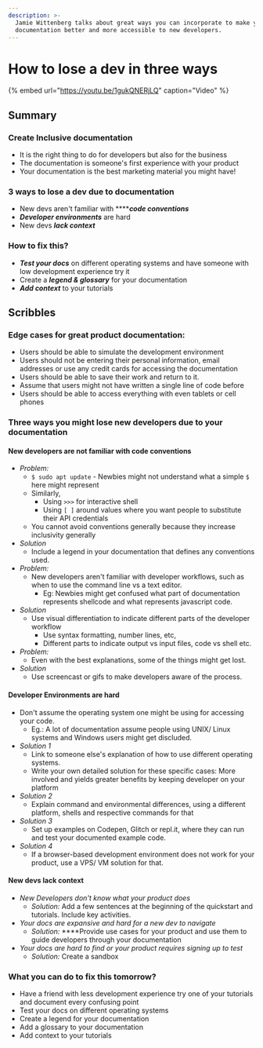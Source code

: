 ```yaml
---
description: >-
  Jamie Wittenberg talks about great ways you can incorporate to make your
  documentation better and more accessible to new developers.
---
```


# How to lose a dev in three ways

{% embed url="https://youtu.be/1gukQNERjLQ" caption="Video" %}

## Summary

### **Create Inclusive documentation**

* It is the right thing to do for developers but also for the business
* The documentation is someone's first experience with your product
* Your documentation is the best marketing material you might have! 

### **3 ways to lose a dev due to documentation**

* New devs aren't familiar with ****_**code conventions**_
* _**Developer environments**_ are hard
* New devs _**lack context**_ 

### **How to fix this?**

* _**Test your docs**_ on different operating systems and have someone with low development experience try it
* Create a _**legend  & glossary**_ for your documentation
* _**Add context**_ to your tutorials

## Scribbles

### **Edge cases for great product documentation:**

* Users should be able to simulate the development environment
* Users should not be entering their personal information, email addresses or use any credit cards for accessing the documentation
* Users should be able to save their work and return to it.
* Assume that users might not have written a single line of code before
* Users should be able to access everything with even tablets or cell phones  

### **Three ways you might lose new developers due to your documentation**

#### **New developers are not familiar with code conventions**

* _Problem:_
  *  `$ sudo apt update` - Newbies might not understand what a simple `$` here might represent
    * Similarly, 
      * Using `>>>` for interactive shell
      * Using `[ ]` around values where you want people to substitute their API credentials
    * You cannot avoid conventions generally because they increase inclusivity generally
* _Solution_
  * Include a legend in your documentation that defines any conventions used. 
* _Problem:_ 
  * New developers aren't familiar with developer workflows, such as when to use the command line vs a text editor.
    * Eg: Newbies might get confused what part of documentation represents shellcode and what represents javascript code.
* _Solution_ 
  * Use visual differentiation to indicate different parts of the developer workflow
    * Use syntax formatting, number lines, etc,
    * Different parts to indicate output vs input files, code vs shell etc. 
* _Problem:_ 
  * Even with the best explanations, some of the things might get lost.
* _Solution_
  * Use screencast or gifs to make developers aware of the process. 

#### **Developer Environments are hard**

* Don't assume the operating system one might be using for accessing your code.
  * Eg.: A lot of documentation assume people using UNIX/ Linux systems and Windows users might get discluded. 
* _Solution 1_
  * Link to someone else's explanation of how to use different operating systems.
  * Write your own detailed solution for these specific cases: More involved and yields greater benefits by keeping developer on your platform
* _Solution 2_
  * Explain command and environmental differences, using a different platform, shells and respective commands for that
* _Solution 3_
  * Set up examples on Codepen, Glitch or repl.it, where they can run and test your documented example code.
* _Solution 4_
  * If a browser-based development environment does not work for your product, use a VPS/ VM solution for that.

#### **New devs lack context**

* _New Developers don't know what your product does_
  * _Solution:_ Add a few sentences at the beginning of the quickstart and tutorials. Include key activities. 
* _Your docs are expansive and hard for a new dev to navigate_
  * _Solution:_ ****Provide use cases for your product and use them to guide developers through your documentation 
* _Your docs are hard to find or your product requires signing up to test_
  * _Solution:_ Create a sandbox 

### **What you can do to fix this tomorrow?**

* Have a friend with less development experience try one of your tutorials and document every confusing point
* Test your docs on different operating systems
* Create a legend for your documentation
* Add a glossary to your documentation
* Add context to your tutorials





